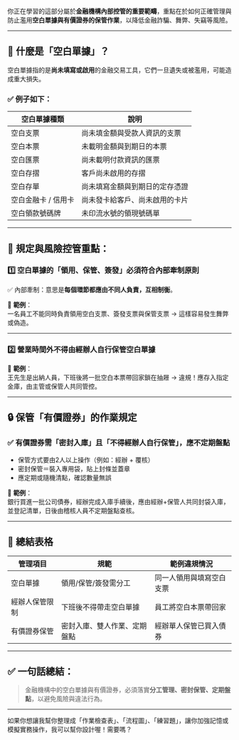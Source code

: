 你正在學習的這部分屬於**金融機構內部控管的重要範疇**，重點在於如何正確管理與防止濫用**空白單據與有價證券的保管作業**，以降低金融詐騙、舞弊、失竊等風險。

---

## 🔹 什麼是「空白單據」？

空白單據指的是**尚未填寫或啟用**的金融交易工具，它們一旦遺失或被濫用，可能造成重大損失。

### ✅ 例子如下：

| 空白單據種類 | 說明 |
|---------------|------|
| 空白支票 | 尚未填金額與受款人資訊的支票 |
| 空白本票 | 未載明金額與到期日的本票 |
| 空白匯票 | 尚未載明付款資訊的匯票 |
| 空白存摺 | 客戶尚未啟用的存摺 |
| 空白存單 | 尚未填寫金額與到期日的定存憑證 |
| 空白金融卡 / 信用卡 | 尚未發卡給客戶、尚未啟用的卡片 |
| 空白領款號碼牌 | 未印流水號的領現號碼單 |

---

## 📌 規定與風險控管重點：

### 1️⃣ **空白單據的「領用、保管、簽發」必須符合內部牽制原則**

✅ 內部牽制：意思是**每個環節都應由不同人負責，互相制衡**。

📌 **範例**：  
一名員工不能同時負責領用空白支票、簽發支票與保管支票 → 這樣容易發生舞弊或偽造。

---

### 2️⃣ **營業時間外不得由經辦人自行保管空白單據**

📌 **範例**：  
王先生是出納人員，下班後將一批空白本票帶回家鎖在抽屜 → 違規！應存入指定金庫，由主管或保管人共同管控。

---

## 🔒 保管「有價證券」的作業規定

### ✅ 有價證券需「密封入庫」且「不得經辦人自行保管」，應**不定期盤點**

- 保管方式要由2人以上操作（例如：經辦 + 覆核）
- 密封保管＝裝入專用袋，貼上封條並蓋章
- 應定期或隨機清點，確認數量無誤

📌 **範例**：  
銀行買進一批公司債券，經辦完成入庫手續後，應由經辦+保管人共同封袋入庫，並登記清單，日後由稽核人員不定期盤點查核。

---

## 🧠 總結表格

| 管理項目 | 規範 | 範例違規情況 |
|-----------|------|----------------|
| 空白單據 | 領用/保管/簽發需分工 | 同一人領用與填寫空白支票 |
| 經辦人保管限制 | 下班後不得帶走空白單據 | 員工將空白本票帶回家 |
| 有價證券保管 | 密封入庫、雙人作業、定期盤點 | 經辦單人保管已買入債券 |

---

## ✅ 一句話總結：
> 金融機構中的空白單據與有價證券，必須落實**分工管理、密封保管、定期盤點**，以避免風險與違法行為。

---

如果你想讓我幫你整理成「作業檢查表」、「流程圖」、「練習題」，讓你加強記憶或模擬實務操作，我可以幫你設計喔！需要嗎？